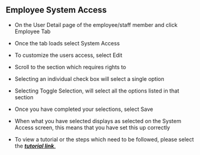 ## **Employee System Access** 

- On the User Detail page of the employee/staff member and click Employee Tab
- Once the tab loads select System Access
- To customize the users access, select  Edit
- Scroll to the section which requires rights to
 -  Selecting an individual check box will select a single option
 - Selecting Toggle Selection, will select all the options listed in that section
- Once you have completed your selections, select Save
- When what you have selected  displays as selected on the System Access screen, this means that you have set this up correctly

- To view a tutorial or the steps which need to be followed, please select the [**_tutorial link_**.](https://www.iorad.com/player/125998/Employee-System-Access)